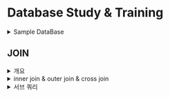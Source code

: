 # Database Study & Training

<details>
<summary>Sample DataBase</summary> 
 
## Source </br>
> https://www.mysqltutorial.org/getting-started-with-mysql/mysql-sample-database/

## DB ER Diagram
![image](https://github.com/baggy102/Study_DataBase/assets/127190426/efdab551-da10-4d1c-99f6-5b50c217f217)
</details>


## JOIN
<details>
<summary>개요</summary>
 <br/>
 

### JOIN
> JOIN은 관계형 데이터베이스의 가장 큰 장점이자, 대표적인 핵심 기능으로써 <br/>
> 다른 정보가 들어있는 두 개의 테이블과 연결 또는 결합해 데이터를 추출하는 것을 JOIN이라 한다.

일반적인 경우 행은 PRIMARY KEY(PK)나 FOREIGN KEY(FK) 값의 연관에 의해 JOIN이 성립된다. 
하지만 어떤 경우 PK, FK의 관계 없이도 논리적인 값들의 연관만으로 JOIN이 성립 가능하다.

customers 라는 테이블과 orders 라는 테이블이 있는 경우, 
customers 테이블을 기준으로 필요한 데이터를 검색하고 이 데이터와 연관된 팀 테이블의 특정 행을 찾아오는 과정이 JOIN을 이용하여 데이터를 검색하는 과정으로 볼 수 있다.

orders와 orderdetails 테이블도 조인 조건을 통해 필요한 데이터를 조합해서 가져올 수 있으며, 하나의 SQL 문장에서 customers, orders, orderdetails 등 여러 테이블을 조인해서 사용할 수도 있다. 

다만 한 가지 주의할 점은 FROM 절에 여러 테이블이 나열되더라도 SQL에서 데이터를 처리할 때는 단 두 개의 집합 간에만 조인이 일어난다. 
예를 들어 A, B, C, D 4개의 테이블을 조인하고자 할 경우 옵티마이저는 ( ( (A JOIN D) JOIN C) JOIN B)와 같이 순차적으로 조인을 처리하게 된다. 먼저 A와 D 테이블을 조인 처리하고, 그 결과 집합과 C 테이블을 다음 순서에 조인 처리하고, 마지막으로 3개의 테이블을 조인 처리한 집합과 B 테이블을 조인 수행하게 된다. 

### EQUI JOIN
> EQUI JOIN은 두 개의 테이블 간에 칼럼 값들이 서로 정확하게 일치하는 경우에 사용되는 방법

대부분 PK ↔ FK의 관계를 기반으로 한다. 그러나 일반적으로 테이블 설계 시에 나타난 PK ↔ FK의 관계를 이용하는 것이지 반드시 PK ↔ FK의 관계로만 EQUI JOIN이 성립하는 것은 아니다. 
**JOIN의 조건은 WHERE 절에 기술**하게 되는데 “=” 연산자를 사용해서 표현한다. 

```
SELECT 테이블1.칼럼명, 테이블2.칼럼명, ... FROM 테이블1, 테이블2 WHERE 테이블1.칼럼명1 = 테이블2.칼럼명2; 
```
```
SELECT 테이블1.칼럼명, 테이블2.칼럼명, ... FROM 테이블1 INNER JOIN 테이블2 ON 테이블1.칼럼명1 = 테이블2.칼럼명2;
```
<br/>

> [예제] customers 테이블과 orders 테이블에서 고객이름과 주문번호를 출력하시오.
```
SELECT customers.customerName, orders.orderNumber FROM customers, orders WHERE customers.customerNumber = orders.customerNumber;
```
<br/>

> INNER JOIN 사용
```
SELECT customers.customerName, orders.orderNumber FROM customers INNER JOIN orders ON customers.customerNumber = orders.customerNumber;
```
>결과
<img width="185" alt="image" src="https://github.com/baggy102/Study_DataBase/assets/127190426/2cfe372d-c3bf-4f5e-8d02-1513728a3bc7">

이때 SELECT 구문에 단순히 칼럼명이 오지 않고 **테이블명.칼럼**처럼 테이블명과 칼럼명이 같이 나타난다. 
모든 테이블에 칼럼들이 유일한 이름을 가진다면 상관없지만, JOIN에 사용되는 두 개의 테이블에 같은 칼럼명이 존재하는 경우에는 
옵티마이저는 어떤 칼럼을 사용해야 할지 모르기 때문에 **파싱 단계에서 에러**가 발생된다. 

또한 사용자가 조회할 데이터가 어느 테이블에 있는 칼럼을 말하는 것인지 쉽게 알 수 있게 하므로 **SQL에 대한 가독성이나 유지보수성**을 높일 수 있다.

조인 조건에 맞는 데이터만 출력하는 INNER JOIN에 참여하는 대상 테이블이 N개라고 했을 때, 
N개의 테이블로부터 필요한 데이터를 조회하기 위해 필요한 JOIN 조건은 대상 테이블의 개수에서 하나를 뺀 N-1개 이상이 필요하다.

### Non EQUI JOIN

> “=” 연산자가 아닌 다른(Between, >, >=, <, <= 등) 연산자들을 사용하여 JOIN을 수행하는 것이다.
> Non EQUI(비등가) JOIN은 두 개의 테이블 간에 칼럼 값들이 서로 정확하게 일치하지 않는 경우에 사용된다.

```
SELECT 테이블1.칼럼명, 테이블2.칼럼명, ... FROM 테이블1, 테이블2 WHERE 테이블1.칼럼명1 BETWEEN 테이블2.칼럼명1 AND 테이블2.칼럼명2;
```

> [예제] 어떤 사원이 받고 있는 급여가 어느 등급에 속하는 등급인지 알고 싶다는 요구사항에 대한 Non EQUI JOIN의 사례는 다음과 같다.
> [예제] SELECT E.ENAME, E.JOB, E.SAL, S.GRADE FROM EMP E, SALGRADE S WHERE E.SAL BETWEEN S.LOSAL AND S.HISAL;

BETWEEN a AND b와 같은 SQL 연산자 뿐만 아니라 “>”나 “<”와 같은 다른 연산자를 사용했을 경우에도 모두 Non EQUI JOIN에 해당하며,
데이터 모델에 따라서 Non EQUI JOIN이 불가능한 경우도 있다.

### 3개 이상 TABLE JOIN

선수들 별로 홈그라운드 경기장이 어디인지를 출력하고 싶다고 했을 때, 선수 테이블과 운동장 테이블이 서로 관계가 없으므로 중간에 팀 테이블이라는 서로 연관관계가 있는 테이블을 추가해서 세 개의 테이블을 JOIN 해야만 원하는 데이터를 얻을 수 있다.

> [예제] customers 테이블의 customerNumer가 orders 테이블의 customerNumber와 PK-FK의 관계가 있다는 것을 알 수 있고, 
> orderdetails의 orderNumber와 orders 테이블의 orderNumber가 PK-FK 관계인 것을 생각하며 다음 SQL을 작성한다. 
> 세 개의 테이블에 대한 JOIN이므로 WHERE 절에 2개 이상의 JOIN 조건이 필요하다.

```
SELECT C.customerNumber, C.customerName, O.orderDate, O.orderNumber, D.productCode FROM customer C INNER JOIN orders O ON C.customerNumber = O.customerNumber INNER JOIN orderdetails D ON O.orderNumber = D.orderNumber ORDER BY customerNumber;
```

> 결과
<img width="340" alt="image" src="https://github.com/baggy102/Study_DataBase/assets/127190426/eec62643-3716-4aec-b0a5-db127a1426f1">

</details>

<details>
<summary>inner join & outer join & cross join</summary>
각기 다른 두 테이블을 합쳐서 결과를 내고 싶을 때

JOIN 기능적 분류

INNER JOIN은 두 테이블을 조인할 떄, 두 테입르에 모두 지정한 열의 데이터가 있는 경우
OUTER JOIN은 두 테이블을 조인할 때, 1개의 테이블에만 데이터가 있어도 결과가 나온다.

CROSS JOIN은 한쪽 테이블의 모든 행과 다른 쪽 테이블의 모든 행을 조인
SELF JOIN은 자기 자신과 조인한다는 의미로, 하나의 테이블을 사용한다.


회원 + 구매 테이블 => 배송정보


일대다 관계의 이해

회원 테이블의 아이디 (PK)는 비어있지 않으며 중복을 허용 x

구매 테이블에서 아이디(FK)

회원 테이블에서 여러개의 물건을 주문 했을 때
-> 
구매 테이블에 FK 로 여러개 값이 올 수 있다.

1대다 (=기본키, 외래키) 관계


내부조인

INNER JOIN은 교집합연산과 같다.
조인 키 컬럼 값이 양쪽 테이블 데이터 집합에서 공통적으로 존재하는 데이터만 조인해 결과 데이터 집합을 추출한다.

설명 (그림)

```
SELECT <열 목록>
FROM <테이블>
	INNER JOIN <두 번째 테이블>
	ON <조인 조건>
[WHERE 검색 조건]
```
이때 WHERE 조건은 생략 가능

> 예제
```
SELECT * FROM buy INNER JOIN member
	ON buy.mem_id = member.mem_id
	WHERE buy.mem_id = 'GRL';
```

```
SELECT mem_id, meme_name, prod_name, addr, CONCAT(phone1, phone2) AS '연락처'
	FROM buy
		INNER JOIN member
		ON buy.mem_id = member.mem_id;
```
-> mem_id 열 이름이 두 테이블에서 같기 때문에 error 발생
	어떤 테이블의 mem_id 인지 지정해주어야 한다.

```
SELECT buy.mem_id, meme_name, prod_name, addr, CONCAT(phone1, phone2) AS '연락처'
	FROM buy
		INNER JOIN member
		ON buy.mem_id = member.mem_id;
```

내부조인은
구매한 회원의 정보만 나온다.
회원 중 구매하지 않은 사람의 정보까지 다 나오게 하고싶으면?

한쪽 테이블의 모든 정보를 알고 싶은 경우에

외부조인
내부 조인은 두 테이블에 모두 데이터가 있어야만 결과 나온다.
이와 달리 외부 조인은 한쪽엠나 데이터가 있어도 결과가 나온다.

외부조인의 기본

LEFT OUTER JOIN
교집합 연산결과와 차집합 연산 결과를 합친것과 같다.
조인 키 컬럼 값이 양쪽 테이블 데이터 집합에서 공통적으로 존재하는 데이터와 Left outer join 키워드 왼쪽에 명시된 테이블에만 존재하는 데이터를 결과 집합으로 추출하게 된다.

RIHT OUTER JOIN
left outer join과 기준이 반대

FULL OUTER JOIN
합집합 연산 결과와 같ㅇ다.
조인 키 컬럼 값이 양쪽 테이블 데이터 집합에서 공통적으로 존재하는 데이터와 한쪽 테이블에만 존재하는 데이터도 모두 결과 데이터 집합으로 추출한다.

외부조인은 두 테이블을 조인할 때 필요한 내용이 한쪽 테이블에만 있어도 결과를 추출할 수 있다. 

형태
```
SELECT <열 목록>
FROM <테이블(LEFT 테이블)>
	<LEFT | RIGHT | FULL> OUTER JOIN <두 번째 테이블(RIGHT 테이블)>
	ON <조인 조건>
[WHERE 검색 조건];
```

> 예제

LEFT OUTER JOIN
```
SELECT M.mem_id, M.mem_name, B.prod_name, M.addr,
	FROM member M
		LEFT OUTER JOIN buy B
		ON M.mem_id = B.mem_id
	ORDER BY M.mem_id;
```

```
SELEVT M.mem_id, M.mem_name, B.prod_name, M.addr
	FROM buy B
		RIGHT OUTER JOIN member M
		ON M.mem_id = B.mem_id
	ORDER BY M.mem_id;
```
위치만 바꿔


기타조인

상호조인 (CROSS JOIN)
한쪽 테이블의 모든 행과 다른 쪽 테이블의 모든 행을 조인시키는 기능
조인 결과는 각 행의 개수를 곱한 개수가 된다.

대용량의 데이터를 생성할 필요가 있는 경우 사용한다.

자체조인 (SELF JOIN)
자기 자신과 조인하는 기능

![image](https://github.com/baggy102/Study_DataBase/assets/127190426/c202aa91-85f2-4159-8065-80552e596894)
 
</details>

<details>
<summary>서브 쿼리</summary> 
	
 ## 서브쿼리

서브쿼리는 Where 절에 비교조건으로 사용되는 Select 쿼리를 의미한다.
통상적으로 SQL을 작성할 때, 모든 테이블을 조인으로 작성하는 것 보다, 메인 집합을 만들고 서브쿼리를 사용하여 값을 비교해가는 절차적 SQL 작성이 간편한다.

하지만 서브쿼리를 사용하지 않고 조인으로 처리가 가능한 SQL임에도 불구하고, 단지 SQL 작성이 쉽다는 이유로 서브쿼리를 남용 할 경우, DB 서버에 심각한 성능 문제가 발생할 수 있다.
SQL에 서브쿼리가 여러 개 존재할 경우, Optimizer가 최적화 과정에서 잘못된 cost를 계산하는 경우가 빈번하기 때문.

### 서브 쿼리 개념

서브쿼리는 위치에 따라 다음과 같이 분류

 - SELECT 절 : 스칼라 서브쿼리(Svalar Subquery)
 - FROM 절 : 인라인 뷰(Inline view) 
 - WHERE 절, HAVING 절 : 중첩 서브쿼리(Nested Subquery)

스칼라 서브쿼리
주로 SELECT절에 위치하지만 컬럼이 올 수 있는 대부분의 위치에 사용. 컬럼 대신 사용되므로 반드시 하나의 값만ㅇ르 반환, 그렇지 않은 경우 에러가 발생한다.

인라인 뷰
FROM 절 등 테이블명이 올 수 있는 위치에 사용

중첩 서브쿼리
WHRER 절과 HAVING 절에 사용할 수 있다. 중첩 서브쿼리는 관계에 따라 다음과 같이 나눌 수 있다.
 - 비연관 서브쿼리 (메인 쿼리와 관계를 맺고 있지 않음, 서브쿼리 내 메인 쿼리의 칼럼이 존재하지 않음)
 - 연관 서브쿼리 (메인 쿼리와 관계를 맺고 있음, 서브쿼리 내 메인 쿼리의 컬럼이 존재)

중첩 서브쿼리는 변환하는 데이터 형태에 따라 다음과 같이 나뉨.
 - 단일 행 서브쿼리 (서브쿼리가 1건 이하의 데이터를 반환, 단일 행 비교 연산자와 함께 사용)
 - 다중 행 서브쿼리 (서브쿼리가 여러 건의 데이터를 반환, 다중 행 연산자와 함께 사용)
 - 다중 컬럼 서브쿼리 (서브쿼리가 여러 컬럼의 데이터를 반환)

### 자주 사용되는 서브쿼리 사용패턴

패턴 1
```
SELECT * 
	FROM emp 
WHERE sal > ( SELECT AVG( sal ) 
				FROM emp )
```

> 위 쿼리의 특징은 추출 결과가 반드시 1건이어야 한다. 만약, 서브쿼리의 결과로 2건 이상이 추출된다면 에러가 발생한다. 위와 같은 패턴은 보통 서브쿼리 부터 먼저 수행된 후, Main SQL의 칼럼 값과 비교하는 형태로 수행되는 것이 일반적이다.

패턴2
```
SELECT c1, c2, c3
	FROM SUBQUERY_T2 t2
WHERE c2 = 'A'
	AND EXISTS (
				SELECT /*+ NO_UNNEST */
						'x'
					FROM SUBQUERY_T1 t1
				WHERE t1.c5 = t2.c2
			  )
```

> 위 패턴은 EXISTS 나 IN 연산자 (또는 NOT EXISTS, NOT IN)를 사용한 경우로 서브 쿼리의 결과가 여러 건 추출될 수 있다. 서브쿼리 내 Main SQL과 연결 조건인 T1.C5 = T1.C2가 존재 (EXISTS, NOT EXISTS의 경우)하여, Main SQL에서 추출한 값을 상속 받아 서브쿼리의 테이블에 해당 값이 존재하는지 체크하는 방식으로 수행된다. 물론 반대로 서브쿼리가 먼저 수행되고 Main SQL에 값을 전달할 수도 있다.

### 서브쿼리의 특성
서브쿼리에서 추출되는 데이터가 중복 값이 많더라도, Main SQL의 데이터를 증가시키지 않는다.

### 서브쿼리 동작방식의 이해
서브쿼리의 동작방식은 크게 Filter 동작방식과 조인 동작방식으로 나뉨.
동작 방식에 따라 SQL 성능 차이가 발생

FILTER 동작방식

Main SQL에서 추출된 데이터 건수만큼 서브쿼리가 반복저긍로 수행되며 처리되는 방식

이 경우 Main SQL의 추출 결과가 100만건이라면 서브쿼리는 100만번 수행된다.
서브쿼리 조인 연결 칼럼에 적절한 인덱스가 없다면 100만번 Full Table Scan을 수행하게 됨.



 
</details>

